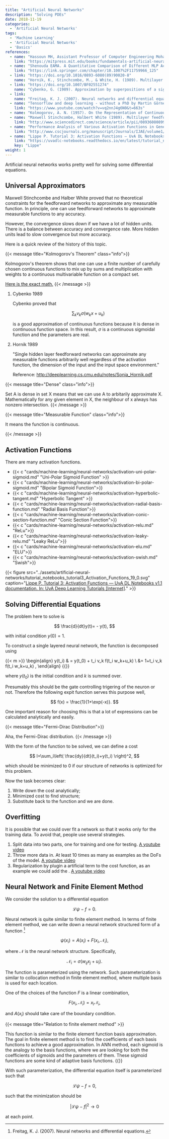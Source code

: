 ```yaml
---
title: "Artificial Neural Networks"
description: "Solving PDEs"
date: 2018-11-19
categories:
  - 'Artificial Neural Networks'
tags:
  - 'Machine Learning'
  - 'Artificial Neural Networks'
  - 'Basics'
references:
  - name: "Hassoun MH, Assistant Professor of Computer Engineering Mohamad H Hassoun. Fundamentals of Artificial Neural Networks. MIT Press; 1995. Available: https://mitpress.mit.edu/books/fundamentals-artificial-neural-networks"
    link: "https://mitpress.mit.edu/books/fundamentals-artificial-neural-networks"
  - name: "Shenouda EAMA. A Quantitative Comparison of Different MLP Activation Functions in Classification. Advances in Neural Networks - ISNN 2006. Springer Berlin Heidelberg; 2006. pp. 849–857. doi:10.1007/11759966_125"
    link: "https://link.springer.com/chapter/10.1007%2F11759966_125"
  - link: "https://doi.org/10.1016/0893-6080(89)90020-8"
    name: "Hornik, K., Stinchcombe, M., & White, H. (1989). Multilayer feedforward networks are universal approximators. Neural Networks, 2(5), 359–366."
  - link: "https://doi.org/10.1007/BF02551274"
    name: "Cybenko, G. (1989). Approximation by superpositions of a sigmoidal function. Mathematics of Control, Signals, and Systems, 2(4), 303–314."
  - link:
    name: "Freitag, K. J. (2007). Neural networks and differential equations."
  - name: "Tensorflow and deep learning - without a PhD by Martin Görner"
    link: "https://www.youtube.com/watch?v=vq2nnJ4g6N0&t=663s"
  - name: "Kolmogorov, A. N. (1957). On the Representation of Continuous Functions of Several Variables by Superposition of Continuous Functions of one Variable and Addition, Doklady Akademii. Nauk USSR, 114, 679-681."
  - name: "Maxwell Stinchcombe, Halbert White (1989). Multilayer feedforward networks are universal approximators. Neural Networks, Vol 2, 5, 359-366."
    link: "http://www.sciencedirect.com/science/article/pii/0893608089900208"
  - name: "Performance Analysis of Various Activation Functions in Generalized MLP Architectures of Neural Networks"
    link: "http://www.cscjournals.org/manuscript/Journals/IJAE/volume1/Issue4/IJAE-26.pdf"
  - name: "Lippe P. Tutorial 3: Activation Functions — UvA DL Notebooks v1.1 documentation. In: UvA Deep Learning Tutorials [Internet]. [cited 23 Sep 2021]. Available: https://uvadlc-notebooks.readthedocs.io"
    link: "https://uvadlc-notebooks.readthedocs.io/en/latest/tutorial_notebooks/tutorial3/Activation_Functions.html"
    key: "Lippe"
weight: 1
---
```


Artificial neural networks works pretty well for solving some differential equations.

## Universal Approximators

Maxwell Stinchcombe and Halber White proved that no theoretical constraints for the feedforward networks to approximate any measurable function. In principle, one can use feedforward networks to approximate measurable functions to any accuracy.

However, the convergence slows down if we have a lot of hidden units. There is a balance between accuracy and convergence rate. More hidden units lead to slow convergence but more accuracy.

Here is a quick review of the history of this topic.

{{< message title="Kolmogorov's Theorem" class="info">}}

Kolmogorov's theorem shows that one can use a finite number of carefully chosen continuous functions to mix up by sums and multiplication with weights to a continuous multivariable function on a compact set.

[Here is the exact math.](http://neuron.eng.wayne.edu/tarek/MITbook/chap2/2_3.html)
{{< /message >}}


1. Cybenko 1989

   Cybenko proved that

   $$
   \sum_k v_k \sigma(w_k x + u_k)
   $$

   is a good approximation of continuous functions because it is dense in continuous function space. In this result, $\sigma$ is a continuous sigmoidal function and the parameters are real.


2. Hornik 1989

   "Single hidden layer feedforward networks can approximate any measurable functions arbitrarily well regardless of the activation function, the dimension of the input and the input space environment."

   Reference: http://deeplearning.cs.cmu.edu/notes/Sonia_Hornik.pdf



{{< message title="Dense" class="info">}}

Set A is dense in set X means that we can use A to arbitarily approximate X. Mathematically for any given element in X, the neighbour of x always has nonzero intersection.
{{< /message >}}

{{< message title="Measurable Function" class="info">}}

It means the function is continuous.

{{< /message >}}



## Activation Functions


There are many activation functions.

- {{< c "cards/machine-learning/neural-networks/activation-uni-polar-sigmoid.md" "Uni-Polar Sigmoid Function" >}}
- {{< c "cards/machine-learning/neural-networks/activation-bi-polar-sigmoid.md" "Bipolar Sigmoid Function">}}
- {{< c "cards/machine-learning/neural-networks/activation-hyperbolic-tangent.md" "Hyperbolic Tangent" >}}
- {{< c "cards/machine-learning/neural-networks/activation-radial-basis-function.md" "Radial Basis Function">}}
- {{< c "cards/machine-learning/neural-networks/activation-conic-section-function.md" "Conic Section Function">}}
- {{< c "cards/machine-learning/neural-networks/activation-relu.md" "ReLu">}}
- {{< c "cards/machine-learning/neural-networks/activation-leaky-relu.md" "Leaky ReLu">}}
- {{< c "cards/machine-learning/neural-networks/activation-elu.md" "ELU">}}
- {{< c "cards/machine-learning/neural-networks/activation-swish.md" "Swish">}}



{{< figure src="../assets/artificial-neural-networks/tutorial_notebooks_tutorial3_Activation_Functions_19_0.svg" caption="[Lippe P. Tutorial 3: Activation Functions — UvA DL Notebooks v1.1 documentation. In: UvA Deep Learning Tutorials [Internet]](https://uvadlc-notebooks.readthedocs.io/en/latest/tutorial_notebooks/tutorial3/Activation_Functions.html)." >}}


## Solving Differential Equations


The problem here to solve is

$$
\frac{d}{dt}y(t)= - y(t),
$$

with initial condition $y(0)=1$.

To construct a single layered neural network, the function is decomposed using

{{< m >}}
\begin{align}
y(t_i) & = y(t_0) + t_i v_k f(t_i w_k+u_k) \\
 &= 1+t_i v_k f(t_i w_k+u_k) ,
\end{align}
{{</m>}}

where $y(t_0)$ is the initial condition and $k$ is summed over.



Presumably this should be the gate controlling trigering of the neuron or not. Therefore the following expit function serves this purpose well,

$$
f(x) = \frac{1}{1+\exp(-x)}.
$$

One important reason for choosing this is that a lot of expressions can be calculated analytically and easily.


{{< message title="Fermi-Dirac Distribution">}}

Aha, the Fermi-Dirac distribution.
{{< /message >}}



With the form of the function to be solved, we can define a cost


$$
I=\sum_i\left( \frac{dy}{dt}(t_i)+y(t_i) \right)^2,
$$

which should be minimized to 0 if our structure of networks is optimized for this problem.

Now the task becomes clear:

1. Write down the cost analytically;
2. Minimized cost to find structure;
3. Substitute back to the function and we are done.



## Overfitting

It is possible that we could over fit a network so that it works only for the training data. To avoid that, people use several strategies.

1. Split data into two parts, one for training and one for testing. [A youtube video](https://www.youtube.com/watch?v=S4ZUwgesjS8)
2. Throw more data in. At least 10 times as many as examples as the DoFs of the model.  [A youtube video](https://www.youtube.com/watch?v=S4ZUwgesjS8)
3. Regularization by plugin a artificial term to the cost function, as an example we could add the . [A youtube video](https://www.youtube.com/watch?v=S4ZUwgesjS8)


## Neural Network and Finite Element Method


We consider the solution to a differential equation

$$
\mathcal L \psi - f = 0.
$$

Neural network is quite similar to finite element method. In terms of finite element method, we can write down a neural network structured form of a function [^Freitag2007]

$$
\psi(x_i) = A(x_i) + F(x_i, \mathcal N_i),
$$

where $\mathcal N$ is the neural network structure. Specifically,

$$
\mathcal N_i = \sigma( w_{ij} x_j + u_i ).
$$


The function is parameterized using the network. Such parameterization is similar to collocation method in finite element method, where multiple basis is used for each location.


One of the choices of the function $F$ is a linear combination,

$$
F(x_i, \mathcal N_i) = x_i \mathcal N_i,
$$

and $A(x_i)$ should take care of the boundary condition.

{{< message title="Relation to finite element method" >}}

This function is similar to the finite element function basis approximation. The goal in finite element method is to find the coefficients of each basis functions to achieve a good approximation. In ANN method, each sigmoid is the analogy to the basis functions, where we are looking for both the coefficients of sigmoids and the parameters of them. These sigmoid functions are some kind of adaptive basis functions.
{{</message>}}


With such parameterization, the differential equation itself is parameterized such that

$$
\mathcal L \psi - f = 0,
$$

such that the minimization should be

$$
\lvert \mathcal L \psi - f \rvert^2 \to 0
$$

at each point.


[^Freitag2007]: Freitag, K. J. (2007). Neural networks and differential equations.

